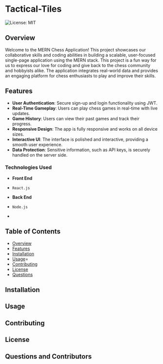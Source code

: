 # Tactical-Tiles

![License: MIT](https://img.shields.io/badge/License-MIT-yellow.svg)

## Overview

Welcome to the MERN Chess Application! This project showcases our collaborative skills and coding abilities in building a scalable, user-focused single-page application using the MERN stack. This project is a fun way for us to express our love for coding and give back to the chess community and hobbyists alike. The application integrates real-world data and provides an engaging platform for chess enthusiasts to play and improve their skills.

## Features

- **User Authentication**: Secure sign-up and login functionality using JWT.
- **Real-Time Gameplay**: Users can play chess games in real-time with live updates.
- **Game History**: Users can view their past games and track their progress.
- **Responsive Design**: The app is fully responsive and works on all device sizes.
- **Interactive UI**: The interface is polished and interactive, providing a smooth user experience.
- **Data Protection**: Sensitive information, such as API keys, is securely handled on the server side.

### Technologies Used

- **Front End**
- `React.js`

- **Back End**
- `Node.js`
- 

## Table of Contents

- [Overview](#overview)
- [Features](#features)
- [Installation](#installation)
- [Usage](#usage)=
- [Contributing](#contributing)
- [License](#license)
- [Questions](#questions)

## Installation

## Usage

## Contributing

## License

## Questions and Contributors



